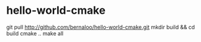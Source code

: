 # hello-world-cmake
git pull http://github.com/bernaloo/hello-world-cmake.git
mkdir build && cd build
cmake ..
make all

